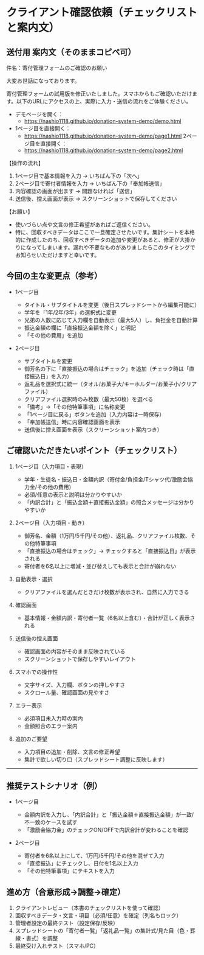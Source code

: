 # クライアント確認依頼（チェックリストと案内文）

## 送付用 案内文（そのままコピペ可）

件名：寄付管理フォームのご確認のお願い

大変お世話になっております。

寄付管理フォームの試用版を修正いたしました。スマホからもご確認いただけます。以下のURLにアクセスの上、実際に入力・送信の流れをご体験ください。

  - デモページを開く：
    - https://nashio1118.github.io/donation-system-demo/demo.html
  - 1ページ目を直接開く：
    - https://nashio1118.github.io/donation-system-demo/page1.html
    2ページ目を直接開く：
    - https://nashio1118.github.io/donation-system-demo/page2.html


【操作の流れ】
1) 1ページ目で基本情報を入力 → いちばん下の「次へ」
2) 2ページ目で寄付者情報を入力 → いちばん下の「奉加帳送信」
3) 内容確認の画面が出ます → 問題なければ「送信」
4) 送信後、控え画面が表示 → スクリーンショットで保存してください

【お願い】
- 使いづらい点や文言の修正希望があればご返信ください。
- 特に、回収すべきデータはここで一旦確定させたいです。集計シートを本格的に作成したのち、回収すべきデータの追加や変更があると、修正が大掛かりになってしまいます。漏れや不要なものがありましたらこのタイミングでお知らせいただけますと幸いです。

## 今回の主な変更点（参考）

- 1ページ目
  - タイトル・サブタイトルを変更（後日スプレッドシートから編集可能に）
  - 学年を「1年/2年/3年」の選択式に変更
  - 兄弟の人数に応じて入力欄を自動表示（最大5人）し、負担金を自動計算
  - 振込金額の欄に「直接振込金額を除く」と明記
  - 「その他の費用」を追加

- 2ページ目
  - サブタイトルを変更
  - 御芳名の下に「直接振込の場合はチェック」を追加（チェック時は「直接振込日」を入力）
  - 返礼品を選択式に統一（タオル/お菓子大/キーホルダー/お菓子小/クリアファイル）
  - クリアファイル選択時のみ枚数（最大50枚）を選べる
  - 「備考」→「その他特筆事項」に名称変更
  - 「1ページ目に戻る」ボタンを追加（入力内容は一時保存）
  - 「奉加帳送信」時に内容確認画面を表示
  - 送信後に控え画面を表示（スクリーンショット案内つき）

## ご確認いただきたいポイント（チェックリスト）

1. 1ページ目（入力項目・表現）
   - 学年・生徒名・振込日・金額内訳（寄付金/負担金/Tシャツ代/激励会協力金/その他の費用）
   - 必須/任意の表示と説明は分かりやすいか
   - 「内訳合計」と「振込金額＋直接振込金額」の照合メッセージは分かりやすいか

2. 2ページ目（入力項目・動き）
   - 御芳名、金額（1万円/5千円/その他）、返礼品、クリアファイル枚数、その他特筆事項
   - 「直接振込の場合はチェック」→ チェックすると「直接振込日」が表示される
   - 寄付者を6名以上に増減・並び替えしても表示と合計が崩れない

3. 自動表示・選択
   - クリアファイルを選んだときだけ枚数が表示され、自然に入力できる

4. 確認画面
   - 基本情報・金額内訳・寄付者一覧（6名以上含む）・合計が正しく表示される

5. 送信後の控え画面
   - 確認画面の内容がそのまま反映されている
   - スクリーンショットで保存しやすいレイアウト

6. スマホでの操作性
   - 文字サイズ、入力欄、ボタンの押しやすさ
   - スクロール量、確認画面の見やすさ

7. エラー表示
   - 必須項目未入力時の案内
   - 金額照合のエラー案内

8. 追加のご要望
   - 入力項目の追加・削除、文言の修正希望
   - 集計で欲しい切り口（スプレッドシート調整に反映します）

---

## 推奨テストシナリオ（例）

- 1ページ目
  - 金額内訳を入力し、「内訳合計」と「振込金額＋直接振込金額」が一致/不一致のケースを試す
  - 「激励会協力金」のチェックON/OFFで内訳合計が変わることを確認

- 2ページ目
  - 寄付者を6名以上にして、1万円/5千円/その他を混ぜて入力
  - 「直接振込」にチェックし、日付を1名以上入力
  - 「その他特筆事項」にテキストを入力







## 進め方（合意形成→調整→確定）

1) クライアントレビュー（本書のチェックリストを使って確認）
2) 回収すべきデータ・文言・項目（必須/任意）を確定（列名もロック）
3) 管理者設定の最終テスト（設定保存/反映）
4) スプレッドシートの「寄付者一覧」「返礼品一覧」の集計式/見た目（色・罫線・書式）を調整
5) 最終受け入れテスト（スマホ/PC）





